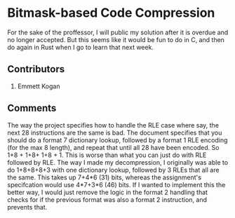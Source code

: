 # Bitmask-based Code Compression
For the sake of the proffessor, I will public my solution after it is overdue and no longer accepted. But this seems like it would be fun to do in C, and then do again in Rust when I go to learn that next week.

## Contributors
1. Emmett Kogan

## Comments
The way the project specifies how to handle the RLE case where say, the next 28 instructions are the same is bad. The document specifies that you should do a format 7 dictionary lookup, followed by a format 1 RLE encoding (for the max 8 length), and repeat that until all 28 have been encoded. So 1+8 + 1+8+ 1+8 + 1. This is worse than what you can just do with RLE followed by RLE. The way I made my decompression, I originally was able to do 1+8+8+8+3 with one dictionary lookup, followed by 3 RLEs that all are the same. This takes up 7+4\*6 (31) bits, whereas the assignment's specifcation would use 4\*7+3*6 (46) bits. If I wanted to implement this the better way, I would just remove the logic in the format 2 handling that checks for if the previous format was also a format 2 instruction, and prevents that.
